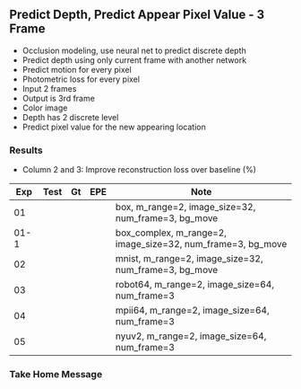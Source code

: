 ## Predict Depth, Predict Appear Pixel Value - 3 Frame 

- Occlusion modeling, use neural net to predict discrete depth 
- Predict depth using only current frame with another network
- Predict motion for every pixel
- Photometric loss for every pixel
- Input 2 frames
- Output is 3rd frame
- Color image
- Depth has 2 discrete level
- Predict pixel value for the new appearing location

### Results

- Column 2 and 3: Improve reconstruction loss over baseline (%) 

| Exp  | Test | Gt   | EPE  | Note |
| ---- | ---- | ---- | ---- | ---- | 
| 01 |  |  |  | box, m_range=2, image_size=32, num_frame=3, bg_move |
| 01-1 |  |  |  | box_complex, m_range=2, image_size=32, num_frame=3, bg_move |
| 02 |  |  |  | mnist, m_range=2, image_size=32, num_frame=3, bg_move |
| 03 |  |  |  | robot64, m_range=2, image_size=64, num_frame=3 |
| 04 |  |  |  | mpii64, m_range=2, image_size=64, num_frame=3 |
| 05 |  |  |  | nyuv2, m_range=2, image_size=64, num_frame=3 |

### Take Home Message

